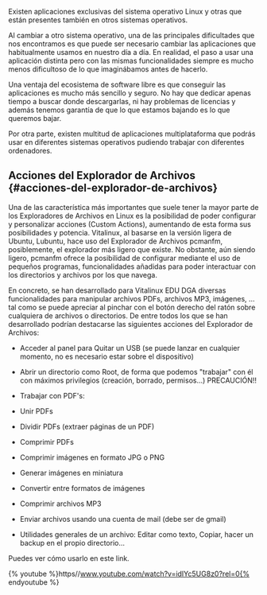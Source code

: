 Existen aplicaciones exclusivas del sistema operativo Linux y otras que están presentes también en otros sistemas operativos.

Al cambiar a otro sistema operativo, una de las principales dificultades que nos encontramos es que puede ser necesario cambiar las aplicaciones que habitualmente usamos en nuestro día a día. En realidad, el paso a usar una aplicación distinta pero con las mismas funcionalidades siempre es mucho menos dificultoso de lo que imaginábamos antes de hacerlo.

Una ventaja del ecosistema de software libre es que conseguir las aplicaciones es mucho más sencillo y seguro. No hay que dedicar apenas tiempo a buscar donde descargarlas, ni hay problemas de licencias y además tenemos garantía de que lo que estamos bajando es lo que queremos bajar.

Por otra parte, existen multitud de aplicaciones multiplataforma que podrás usar en diferentes sistemas operativos pudiendo trabajar con diferentes ordenadores.

## Acciones del Explorador de Archivos {#acciones-del-explorador-de-archivos}

Una de las característica más importantes que suele tener la mayor parte de los Exploradores de Archivos en Linux es la posibilidad de poder configurar y personalizar acciones (Custom Actions), aumentando de esta forma sus posibilidades y potencia. Vitalinux, al basarse en la versión ligera de Ubuntu, Lubuntu, hace uso del Explorador de Archivos pcmanfm, posiblemente, el explorador más ligero que existe. No obstante, aún siendo ligero, pcmanfm ofrece la posibilidad de configurar mediante el uso de pequeños programas, funcionalidades añadidas para poder interactuar con los directorios y archivos por los que navega.

En concreto, se han desarrollado para Vitalinux EDU DGA diversas funcionalidades para manipular archivos PDFs, archivos MP3, imágenes, ... tal como se puede apreciar al pinchar con el botón derecho del ratón sobre cualquiera de archivos o directorios. De entre todos los que se han desarrollado podrían destacarse las siguientes acciones del Explorador de Archivos:

*   Acceder al panel para Quitar un USB (se puede lanzar en cualquier momento, no es necesario estar sobre el dispositivo)
*   Abrir un directorio como Root, de forma que podemos &quot;trabajar&quot; con él con máximos privilegios (creación, borrado, permisos...) PRECAUCIÓN!!
*   Trabajar con PDF&#039;s:

*   Unir PDFs
*   Dividir PDFs (extraer páginas de un PDF)
*   Comprimir PDFs

*   Comprimir imágenes en formato JPG o PNG
*   Generar imágenes en miniatura
*   Convertir entre formatos de imágenes
*   Comprimir archivos MP3
*   Enviar archivos usando una cuenta de mail (debe ser de gmail)
*   Utilidades generales de un archivo: Editar como texto, Copiar, hacer un backup en el propio directorio...

Puedes ver cómo usarlo en este link.


{% youtube %}https//www.youtube.com/watch?v=idIYc5UG8z0?rel=0{% endyoutube %}
